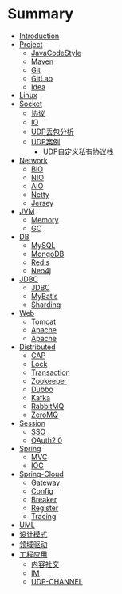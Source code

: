 # Summary

* [Introduction](README.md)
* [Project]()
  * [JavaCodeStyle](project/java/standard.md)
  * [Maven]()
  * [Git]()
  * [GitLab]()
  * [Idea]()
* [Linux]()  
* [Socket](socket/socket.md)
  * [协议](socket/protocol.md)
  * [IO](socket/io.md)
  * [UDP丢包分析](socket/udp-lost-packet.md)
  * [UDP案例](socket/demo/udp-reliable-demo.md)
    * [UDP自定义私有协议栈](socket/demo/protocol.md)
* [Network]()
  * [BIO]()
  * [NIO]()
  * [AIO]()
  * [Netty]()
  * [Jersey]()  
* [JVM]()
  * [Memory]()
  * [GC]()
* [DB](databases/SUMMARY.md)
  * [MySQL](databases/mysql/README.md)
  * [MongoDB](databases/mongodb/README.md)
  * [Redis](databases/redis/SUMMARY.md)
  * [Neo4j]()
* [JDBC]()
  * [JDBC](jdbc/jdbc/pool.md)
  * [MyBatis](jdbc/mybatis/README.md)
  * [Sharding](jdbc/Sharding/README.md)
* [Web]()  
  * [Tomcat]()
  * [Apache]()
  * [Apache]()
* [Distributed]()    
  * [CAP](cap/cap.md)
  * [Lock]()
  * [Transaction]()
  * [Zookeeper]()
  * [Dubbo]()
  * [Kafka]()
  * [RabbitMQ]()
  * [ZeroMQ]()
* [Session]()  
    * [SSO]()
    * [OAuth2.0]()  
* [Spring](spring/SUMMARY.md)
  * [MVC](spring/mvc-index.md)
  * [IOC](spring/ioc-index.md)
* [Spring-Cloud](spring/spring.md)
  * [Gateway]()
  * [Config]()
  * [Breaker]()
  * [Register]()
  * [Tracing]()
* [UML](uml/SUMMARY.md)
* [设计模式]() 
* [领域驱动]()
* [工程应用]()
  * [内容社交]()
  * [IM]()
  * [UDP-CHANNEL]()



